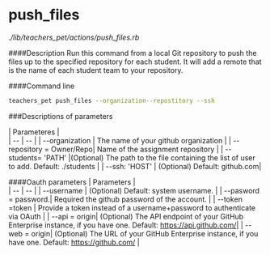 # push_files

*./lib/teachers_pet/actions/push_files.rb*

####Description
Run this command from a local Git repository to push the files up to the specified repository for each student. It will add a remote that is the name of each student team to your repository.

####Command line
```bash
teachers_pet push_files --organization--repostitory --ssh
```

###Descriptions of parameters

| Parameteres |  
| -- | -- |
| --organization   | The name of your github organization |
| --repository = Owner/Repo| Name of the assignment repository |
| --students= 'PATH' |(Optional) The path to the file containing the list of user to add. Default: ./students  |
| --ssh: 'HOST' | (Optional) Default: github.com|


####Oauth parameters
| Parameters |  
| -- | -- |
| --username | (Optional) Default: system username. |
| --pasword = password.| Required the github password of the account. |
| --token =token | Provide a token instead of a username+password to authenticate via OAuth |
| --api = origin| (Optional) The API endpoint of your GitHub Enterprise instance, if you have one. Default: https://api.github.com/|
| --web = origin| (Optional) The URL of your GitHub Enterprise instance, if you have one. Default: https://github.com/ |


 